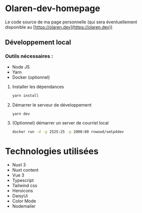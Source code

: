 # Olaren-dev-homepage

Le code source de ma page personnelle (qui sera éventuellement disponible au [https://olaren.dev](https://olaren.dev))

## Développement local

### Outils nécessaires :

- Node JS
- Yarn
- Docker (optionnel)

1. Installer les dépendances

   ```bash
   yarn install
   ```

2. Démarrer le serveur de développement

   ```bash
   yarn dev
   ```

3. (Optionnel) démarrer un server de courriel local

   ```bash
   docker run -d -p 2525:25 -p 2000:80 rnwood/smtp4dev
   ```

# Technologies utilisées

- Nuxt 3
- Nuxt content
- Vue 3
- Typescript
- Tailwind css
- Heroicons
- DaisyUi
- Color Mode
- Nodemailer
